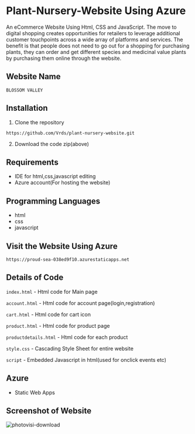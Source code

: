 # Plant-Nursery-Website Using Azure
An eCommerce Website Using Html, CSS and JavaScript. The move to digital shopping creates opportunities for retailers to leverage additional customer touchpoints across a wide array of platforms and services. The benefit is that people does not need to go out for a shopping for purchasing plants, they can order and get different species and medicinal value plants by purchasing them online through the website.

## Website Name

`BLOSSOM VALLEY` 

## Installation
1. Clone the repository

`https://github.com/Vrds/plant-nursery-website.git` 

2. Download the code zip(above)

## Requirements
- IDE for html,css,javascript editing
- Azure account(For hosting the website)

## Programming Languages
- html
- css
- javascript


## Visit the Website Using Azure

`https://proud-sea-038ed9f10.azurestaticapps.net`

## Details of Code

`index.html`   - Html code for Main page

`account.html` - Html code for account page(login,registration)

`cart.html` - Html code for cart icon

`product.html` - Html code for product page

`productdetails.html` - Html code for each product 

`style.css` - Cascading Style Sheet for entire website

`script` - Embedded Javascript in html(used for onclick events etc)

## Azure

- Static Web Apps

## Screenshot of Website

![photovisi-download](https://user-images.githubusercontent.com/47492749/147387497-08760c9b-a1df-41c7-92af-d0a9d8cd5470.jpg)









